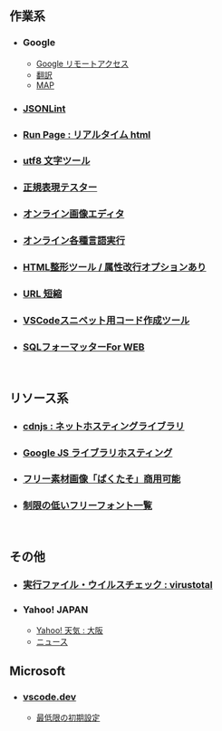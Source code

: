 ## 作業系

- ### Google
  - [Google リモートアクセス](https://remotedesktop.google.com/access/)
  - [翻訳](https://translate.google.co.jp/?hl=ja&tab=rT)
  - [MAP](https://maps.google.co.jp/maps?hl=ja&tab=rl)
  
- ### [JSONLint](https://jsonlint.com/)

- ### [Run Page : リアルタイム html](http://toolbox.winofsql.jp/run-page.php)

- ### [utf8 文字ツール](http://lightbox.on.coocan.jp/html/utf8tool.php)

- ### [正規表現テスター](https://regex101.com/)

- ### [オンライン画像エディタ](https://pixlr.com/jp/x/?lang=jp-JP)

- ### [オンライン各種言語実行](https://rextester.com/)

- ### [HTML整形ツール / 属性改行オプションあり](https://u670.com/pikamap/htmlseikei.php)

- ### [URL 短縮](https://bitly.com/)

- ### [VSCodeスニペット用コード作成ツール](https://migi.me/vsc_snippet/)

- ### [SQLフォーマッターFor WEB](https://atl2.net/webtool/sql%E3%83%95%E3%82%A9%E3%83%BC%E3%83%9E%E3%83%83%E3%82%BF%E3%83%BCfor-web/)


<br>

## リソース系

- ### [cdnjs : ネットホスティングライブラリ](https://cdnjs.com/libraries)

- ### [Google JS ライブラリホスティング](https://developers.google.com/speed/libraries/)

- ### [フリー素材画像「ぱくたそ」商用可能](https://www.pakutaso.com/)

- ### [制限の低いフリーフォント一覧](http://lightbox.on.coocan.jp/html/freefont_list.php)

<br>

## その他

- ### [実行ファイル・ウイルスチェック : virustotal](https://www.virustotal.com/gui/home/upload)

- ### Yahoo! JAPAN
  - [Yahoo! 天気 : 大阪](https://weather.yahoo.co.jp/weather/jp/27/6200.html)
  - [ニュース](https://news.yahoo.co.jp/topics)

## Microsoft

- ### [vscode.dev](https://vscode.dev/)
   - [最低限の初期設定](https://github.com/winofsql/vscode-dev-settings)
